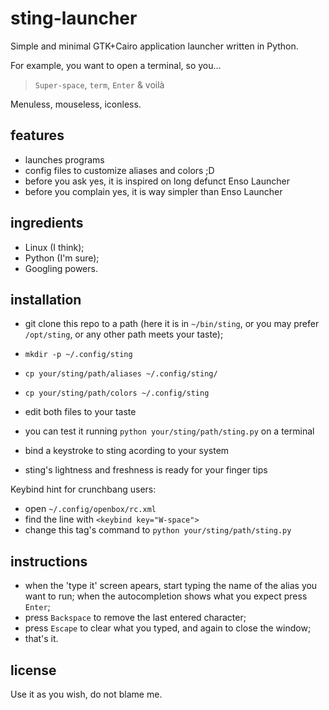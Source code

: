 sting-launcher
==============

Simple and minimal GTK+Cairo application launcher written in Python.

For example, you want to open a terminal, so you...

> `Super-space`, `term`, `Enter` & voilà

Menuless, mouseless, iconless.

features
--------

-   launches programs
-   config files to customize aliases and colors ;D
-   before you ask yes, it is inspired on long defunct Enso Launcher
-   before you complain yes, it is way simpler than Enso Launcher

ingredients
-----------

- Linux (I think);
- Python (I'm sure);
- Googling powers.

installation
------------

-   git clone this repo to a path (here it is in `~/bin/sting`, or you 
    may prefer `/opt/sting`, or any other path meets your taste);
    
-   `mkdir -p ~/.config/sting`
-   `cp your/sting/path/aliases ~/.config/sting/`
-   `cp your/sting/path/colors ~/.config/sting`
-   edit both files to your taste
-   you can test it running `python your/sting/path/sting.py` on a 
    terminal
-   bind a keystroke to sting acording to your system
-   sting's lightness and freshness is ready for your finger tips

Keybind hint for crunchbang users:
-   open `~/.config/openbox/rc.xml`
-   find the line with `<keybind key="W-space">`
-   change this tag's command to `python your/sting/path/sting.py`

instructions
------------

-   when the 'type it' screen apears, start typing the name of the
    alias you want to run; when the autocompletion shows what you expect
    press `Enter`;
-   press `Backspace` to remove the last entered character;
-   press `Escape` to clear what you typed, and again to close the 
    window;
-   that's it.

license
-------

Use it as you wish, do not blame me.
